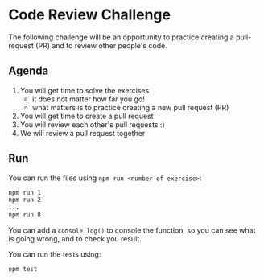 # Code Review Challenge

The following challenge will be an opportunity to practice creating a pull-request (PR) and to review other people's code.

## Agenda

1. You will get time to solve the exercises
   - it does not matter how far you go!
   - what matters is to practice creating a new pull request (PR)
2. You will get time to create a pull request
3. You will review each other's pull requests :)
4. We will review a pull request together

## Run

You can run the files using `npm run <number of exercise>`:

```bash
npm run 1
npm run 2
...
npm run 8
```

You can add a `console.log()` to console the function, so you can see what is going wrong, and to check you result.

You can run the tests using:

```
npm test
```
